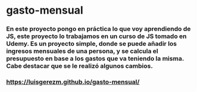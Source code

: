 # gasto-mensual

### En este proyecto pongo en práctica lo que voy aprendiendo de JS, este proyecto lo trabajamos en un curso de JS tomado en Udemy. Es un proyecto simple, donde se puede añadir los ingresos mensuales de una persona, y se calcula el presupuesto en base a los gastos que va teniendo la misma. Cabe destacar que se le realizó algunos cambios.   
### https://luisgerezm.github.io/gasto-mensual/
